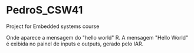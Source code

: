# PedroS_CSW41
Project for Embedded systems course

Onde aparece a mensagem do "hello world"
R. A mensagem "Hello World" é exibida no painel de inputs e outputs, gerado pelo IAR.
